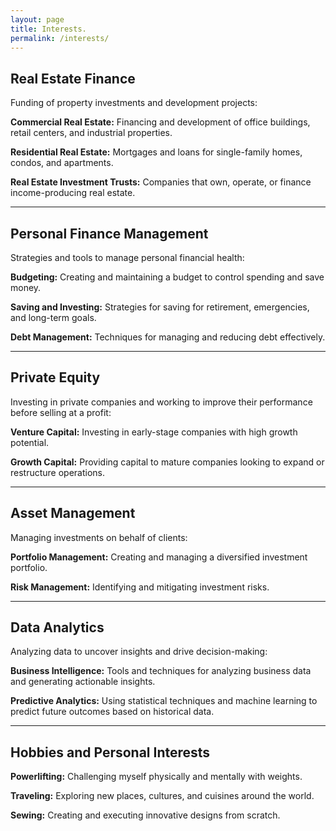 ```yaml
---
layout: page
title: Interests.
permalink: /interests/
---
```


## Real Estate Finance
<div class="interest-section">
  <div class="interest-text">
    <p>Funding of property investments and development projects:</p>
    <div class="interest-item">
      <div class="interest-line"></div>
      <p><strong>Commercial Real Estate:</strong> Financing and development of office buildings, retail centers, and industrial properties.</p>
    </div>
    <div class="interest-item">
      <div class="interest-line"></div>
      <p><strong>Residential Real Estate:</strong> Mortgages and loans for single-family homes, condos, and apartments.</p>
    </div>
    <div class="interest-item">
      <div class="interest-line"></div>
      <p><strong>Real Estate Investment Trusts:</strong> Companies that own, operate, or finance income-producing real estate.</p>
    </div>
  </div>
</div>

---

## Personal Finance Management
<div class="interest-section">
  <div class="interest-text">
    <p>Strategies and tools to manage personal financial health:</p>
    <div class="interest-item">
      <div class="interest-line"></div>
      <p><strong>Budgeting:</strong> Creating and maintaining a budget to control spending and save money.</p>
    </div>
    <div class="interest-item">
      <div class="interest-line"></div>
      <p><strong>Saving and Investing:</strong> Strategies for saving for retirement, emergencies, and long-term goals.</p>
    </div>
    <div class="interest-item">
      <div class="interest-line"></div>
      <p><strong>Debt Management:</strong> Techniques for managing and reducing debt effectively.</p>
    </div>
  </div>
</div>

---

## Private Equity
<div class="interest-section">
  <div class="interest-text">
    <p>Investing in private companies and working to improve their performance before selling at a profit:</p>
    <div class="interest-item">
      <div class="interest-line"></div>
      <p><strong>Venture Capital:</strong> Investing in early-stage companies with high growth potential.</p>
    </div>
    <div class="interest-item">
      <div class="interest-line"></div>
      <p><strong>Growth Capital:</strong> Providing capital to mature companies looking to expand or restructure operations.</p>
    </div>
  </div>
</div>

---

## Asset Management
<div class="interest-section">
  <div class="interest-text">
    <p>Managing investments on behalf of clients:</p>
    <div class="interest-item">
      <div class="interest-line"></div>
      <p><strong>Portfolio Management:</strong> Creating and managing a diversified investment portfolio.</p>
    </div>
    <div class="interest-item">
      <div class="interest-line"></div>
      <p><strong>Risk Management:</strong> Identifying and mitigating investment risks.</p>
    </div>
  </div>
</div>

---

## Data Analytics
<div class="interest-section">
  <div class="interest-text">
    <p>Analyzing data to uncover insights and drive decision-making:</p>
    <div class="interest-item">
      <div class="interest-line"></div>
      <p><strong>Business Intelligence:</strong> Tools and techniques for analyzing business data and generating actionable insights.</p>
    </div>
    <div class="interest-item">
      <div class="interest-line"></div>
      <p><strong>Predictive Analytics:</strong> Using statistical techniques and machine learning to predict future outcomes based on historical data.</p>
    </div>
  </div>
</div>

---

## Hobbies and Personal Interests
<div class="interest-section">
  <div class="interest-text">
    <div class="interest-item">
      <div class="interest-line"></div>
      <p><strong>Powerlifting:</strong> Challenging myself physically and mentally with weights.</p>
    </div>
    <div class="interest-item">
      <div class="interest-line"></div>
      <p><strong>Traveling:</strong> Exploring new places, cultures, and cuisines around the world.</p>
    </div>
    <div class="interest-item">
      <div class="interest-line"></div>
      <p><strong>Sewing:</strong> Creating and executing innovative designs from scratch.</p>
    </div>
  </div>
</div>
